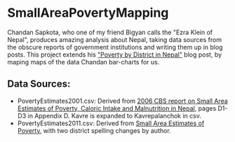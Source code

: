 SmallAreaPovertyMapping
===

Chandan Sapkota, who one of my friend Bigyan calls the "Ezra Klein of Nepal", produces amazing analysis about Nepal, taking data sources from the obscure reports of government institutions and writing them up in blog posts. This project extends his ["Poverty by District in Nepal"](http://sapkotac.blogspot.com/2013/07/poverty-by-district-in-nepal.html) blog post, by maping maps of the data Chandan bar-charts for us. 

Data Sources:
--
 * PovertyEstimates2001.csv: Derived from [2006 CBS report on Small Area Estimates of Poverty, Caloric Intake and Malnutrition in Nepal](http://cbs.gov.np/wp-content/uploads/2012/Others/SAE%20of%20Poverty,%20Caloric%20Intake%20and%20Malnutrition%20in%20Nepal.pdf), pages D1-D3 in Appendix D. Kavre is expanded to Kavrepalanchok in csv.
 * PovertyEstimates2011.csv: Derived from [Small Area Estimates of Poverty](http://cbs.gov.np/wp-content/uploads/2013/06/Small%20Area%20Estimates%20of%20Poverty,%202011.pdf), with two district spelling changes by author.
